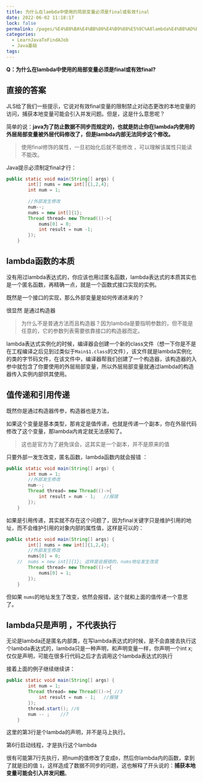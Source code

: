 ```yaml
---
title: 为什么在lambda中使用的局部变量必须是final或有效final
date: 2022-06-02 11:18:17
lock: false
permalink: /pages/%E4%B8%BA%E4%BB%80%E4%B9%88%E5%9C%A8lambda%E4%B8%AD%E4%BD%BF%E7%94%A8%E7%9A%84%E5%B1%80%E9%83%A8%E5%8F%98%E9%87%8F%E5%BF%85%E9%A1%BB%E6%98%AFfinal%E6%88%96%E6%9C%89%E6%95%88final
categories:
  - LearnJavaToFindAJob
  - Java基础
tags:
---
```

**Q：为什么在lambda中使用的局部变量必须是final或有效final?**

## 直接的答案

JLS给了我们一些提示，它说对有效final变量的限制禁止对动态更改的本地变量的访问，捕获本地变量可能会引入并发问题。但是，这是什么意思呢？

简单的说：**java为了防止数据不同步而规定的，也就是防止你在lambda内使用的外层局部变量被外层代码修改了，但是lambda内部无法同步这个修改。**

> 使用final修饰的属性，一旦初始化后就不能修改 ，可以理解该属性只能读不能改。

Java提示必须制定final才行：

```java
public static void main(String[] args) {
        int[] nums = new int[]{1,2,4};
        int num = 1;
    
        //外部发生修改
        num--;
        nums = new int[]{1};
        Thread thread= new Thread(()->{
            nums[0] = 0;
            int result = num -1;
        });
    }
```



## lambda函数的本质

没有用过lambda表达式的，你应该也用过匿名函数，lambda表达式的本质其实也是一个匿名函数，再精确一点，就是一个函数式接口实现的实例。



既然是一个接口的实现，那么外部变量是如何传递进来的？

很显然 是通过构造器

> 为什么不是普通方法而且构造器？因为lambda是要指明参数的，但不能是任意的，它的参数列表需要依靠接口的构造器而定。

lambda表达式实例化的时候，编译器会创建一个新的class文件（想一下你是不是在工程编译之后见到过类似于`Main$1.class`的文件），该文件就是lambda实例化的类的字节码文件，在该文件中，编译器帮我们创建了一个构造器，该构造器的入参中就包含了你要使用的外层局部变量，所以外层局部变量就通过lambda的构造器传入实例内部供其使用。



## 值传递和引用传递

既然你是通过构造器传参，构造器也是方法，

如果这个变量是基本类型，那肯定是值传递，也就是传递一个副本，你在外层代码修改了这个变量，那lambda内肯定就无法感知了。

> 这也是官方为了避免误会，这其实是一个副本，并不是原来的值

只要外部一发生改变，匿名函数，lambda函数内就会报错 ：

```java
public static void main(String[] args) {
        int num = 1;
        //外部发生修改
        num--;
        Thread thread= new Thread(()->{
            int result = num - 1;	//报错
        });
    }
```



 如果是引用传递，其实就不存在这个问题了，因为final关键字只是维护引用的地址，而不会维护引用的对象内部的属性值，这样是可以的：

```java
public static void main(String[] args) {
        int[] nums = new int[]{1,2,4};
        //外部发生修改
        nums[0] = 0;
    //	nums = new int[]{1}; 这样是会报错的，nums地址发生改变
        Thread thread= new Thread(()->{
            nums[0] = 1;
        });
    }
```

但如果 `nums`的地址发生了改变，依然会报错，这个就和上面的值传递一个意思了。



## lambda只是声明 ，不代表执行

无论是lambda还是匿名内部类，在写lambda表达式的时候，是不会直接去执行这个lambda表达式的，lambda只是一种声明，和声明变量一样，你声明一个int x;仅仅是声明，可能在很多行代码之后才去调用这个lambda表达式的执行

接着上面的例子继续继续讲：

```java
public static void main(String[] args) {
        int num = 1;
        Thread thread= new Thread(()->{	//3
            int result = num - 1;	//报错
        });
        thread.start();	//6
        num -- ;	//7
    }
```

这里的第3行是个lambda的声明，并不是马上执行。

第6行启动线程，才是执行这个lambda

很有可能第7行先执行，把num的值修改了变成`0`，然后你lambda内的函数，拿到了就是旧的值 `1`，这样造成了数据不同步的问题，这也解释了开头说的：**捕获本地变量可能会引入并发问题**。